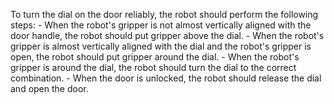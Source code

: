 To turn the dial on the door reliably, the robot should perform the following steps:
    - When the robot's gripper is not almost vertically aligned with the door handle, the robot should put gripper above the dial.
    - When the robot's gripper is almost vertically aligned with the dial and the robot's gripper is open, the robot should put gripper around the dial.
    - When the robot's gripper is around the dial, the robot should turn the dial to the correct combination.
    - When the door is unlocked, the robot should release the dial and open the door.